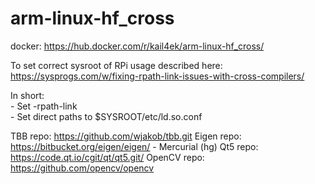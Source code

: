 # arm-linux-hf_cross
docker: https://hub.docker.com/r/kail4ek/arm-linux-hf_cross/

To set correct sysroot of RPi usage described here: https://sysprogs.com/w/fixing-rpath-link-issues-with-cross-compilers/  

In short:  
	- Set -rpath-link  
	- Set direct paths to $SYSROOT/etc/ld.so.conf

TBB repo: https://github.com/wjakob/tbb.git
Eigen repo: https://bitbucket.org/eigen/eigen/ - Mercurial (hg)
Qt5 repo: https://code.qt.io/cgit/qt/qt5.git/
OpenCV repo: https://github.com/opencv/opencv 
